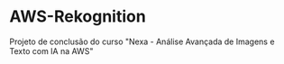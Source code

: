 # AWS-Rekognition
Projeto de conclusão do curso "Nexa - Análise Avançada de Imagens e Texto com IA na AWS"
